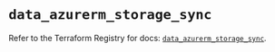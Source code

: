 # `data_azurerm_storage_sync`

Refer to the Terraform Registry for docs: [`data_azurerm_storage_sync`](https://registry.terraform.io/providers/hashicorp/azurerm/4.39.0/docs/data-sources/storage_sync).
